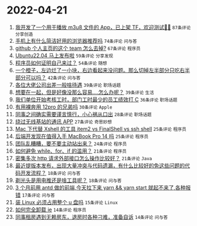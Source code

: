 # 2022-04-21

1. [我开发了一个用于播放 m3u8 文件的 App，已上架 TF，欢迎测试👏🏻](https://www.v2ex.com/t/848300) `87条评论` `分享创造`
1. [手机上有什么简洁好用的浏览器推荐吗](https://www.v2ex.com/t/848294) `74条评论` `问与答`
1. [github 个人主页的这个 team 怎么去掉?](https://www.v2ex.com/t/848327) `67条评论` `程序员`
1. [Ubuntu22.04 马上发布啦](https://www.v2ex.com/t/848297) `59条评论` `分享发现`
1. [程序员如何证明自己来过？](https://www.v2ex.com/t/848321) `54条评论` `随想`
1. [一个橙子，左边烂了一小块，右边看起来没问题。那么切掉左半部分只吃右半部分可以吗？](https://www.v2ex.com/t/848379) `42条评论` `问与答`
1. [各位大佬公司出差一般啥待遇](https://www.v2ex.com/t/848288) `39条评论` `职场话题`
1. [想要在一起，但是好像没那么容易....怎么办呢？](https://www.v2ex.com/t/848382) `39条评论` `生活`
1. [我们单位开始考核工时，部门工时最少的员工绩效打 C](https://www.v2ex.com/t/848293) `36条评论` `职场话题`
1. [有用裸奔用 12pro 的兄弟吗](https://www.v2ex.com/t/848374) `30条评论` `Apple`
1. [同事之间确实需要谨言慎行，小心祸从口出](https://www.v2ex.com/t/848356) `28条评论` `职场话题`
1. [绕过无线基站的通讯 APP](https://www.v2ex.com/t/848330) `27条评论` `奇思妙想`
1. [Mac 下代替 Xshell 的工具 item2 vs FinalShell vs ssh shell](https://www.v2ex.com/t/848386) `25条评论` `程序员`
1. [后端开发现在值得入手 MacBook Pro 14 吗](https://www.v2ex.com/t/848385) `25条评论` `程序员`
1. [团队乱糟糟，要不要主动站出来？](https://www.v2ex.com/t/848302) `24条评论` `程序员`
1. [如何避免 while、for、if 的滥用？](https://www.v2ex.com/t/848308) `21条评论` `程序员`
1. [密集多次 http 请求外部接口怎么操作比较好？](https://www.v2ex.com/t/848291) `21条评论` `Java`
1. [最近提版本发布，出现大量冲突与代码遗漏，有什么比较好的免这些问题的代码开发流程？](https://www.v2ex.com/t/848310) `18条评论` `问与答`
1. [剃光头是用电推还是啥工具呢？](https://www.v2ex.com/t/848276) `18条评论` `问与答`
1. [3 个月前用 antd 做的前端,今天拉下来 yarn && yarn start 就起不来了,各种报错](https://www.v2ex.com/t/848282) `17条评论` `问与答`
1. [装 Linux 必须占用整个 u 盘吗](https://www.v2ex.com/t/848370) `15条评论` `Linux`
1. [如何完全卸载 ie](https://www.v2ex.com/t/848368) `14条评论` `程序员`
1. [同事租房遇到无赖房东，退房时各种刁难，准备自诉](https://www.v2ex.com/t/848365) `14条评论` `问与答`
